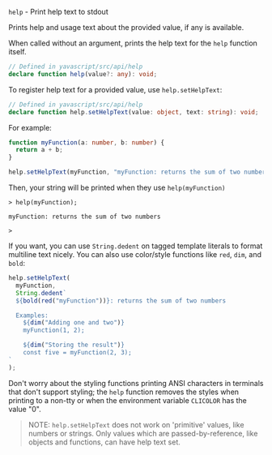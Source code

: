 `help` - Print help text to stdout

Prints help and usage text about the provided value, if any is available.

When called without an argument, prints the help text for the `help` function itself.

```ts
// Defined in yavascript/src/api/help
declare function help(value?: any): void;
```

To register help text for a provided value, use `help.setHelpText`:

```ts
// Defined in yavascript/src/api/help
declare function help.setHelpText(value: object, text: string): void;
```

For example:

```ts
function myFunction(a: number, b: number) {
  return a + b;
}

help.setHelpText(myFunction, "myFunction: returns the sum of two numbers");
```

Then, your string will be printed when they use `help(myFunction)`

```
> help(myFunction);

myFunction: returns the sum of two numbers

>
```

If you want, you can use `String.dedent` on tagged template literals to format multiline text nicely. You can also use color/style functions like `red`, `dim`, and `bold`:

```ts
help.setHelpText(
  myFunction,
  String.dedent`
  ${bold(red("myFunction"))}: returns the sum of two numbers

  Examples:
    ${dim("Adding one and two")}
    myFunction(1, 2);

    ${dim("Storing the result")}
    const five = myFunction(2, 3);
`
);
```

Don't worry about the styling functions printing ANSI characters in terminals that don't support styling; the `help` function removes the styles when printing to a non-tty or when the environment variable `CLICOLOR` has the value "0".

> NOTE: `help.setHelpText` does not work on 'primitive' values, like numbers or strings. Only values which are passed-by-reference, like objects and functions, can have help text set.
